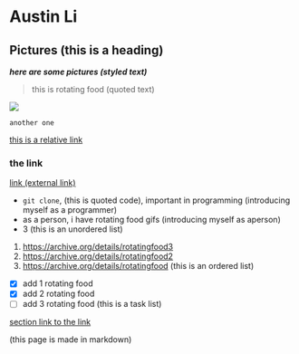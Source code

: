 # Austin Li

## Pictures (this is a heading)

***here are some pictures (styled text)***

> this is rotating food (quoted text)

![](assets/food1.gif)

`another one`

[this is a relative link](assets/food2.gif)

### the link

[link (external link)](https://archive.org/details/rotatingfood5)

- `git clone`, (this is quoted code), important in programming (introducing myself as a programmer)
- as a person, i have rotating food gifs (introducing myself as aperson)
- 3 (this is an unordered list)

1. https://archive.org/details/rotatingfood3
2. https://archive.org/details/rotatingfood2
3. https://archive.org/details/rotatingfood (this is an ordered list)

- [x] add 1 rotating food
- [x] add 2 rotating food
- [ ] add 3 rotating food (this is a task list)

[section link to the link](#the-link)

(this page is made in markdown)

